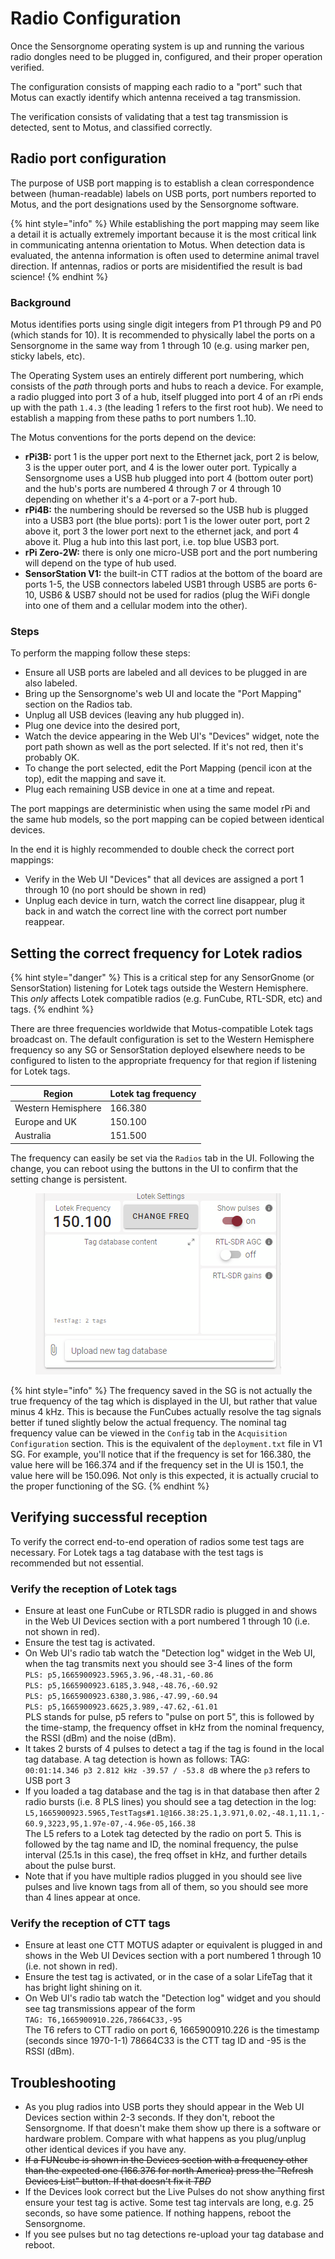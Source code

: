 # Radio Configuration

Once the Sensorgnome operating system is up and running the various radio dongles need to be plugged in, configured, and their proper operation verified.

The configuration consists of mapping each radio to a "port" such that Motus can exactly identify which antenna received a tag transmission.

The verification consists of validating that a test tag transmission is detected, sent to Motus, and classified correctly.

## Radio port configuration

The purpose of USB port mapping is to establish a clean correspondence between (human-readable) labels on USB ports, port numbers reported to Motus, and the port designations used by the Sensorgnome software.

{% hint style="info" %}
While establishing the port mapping may seem like a detail it is actually extremely important because it is the most critical link in communicating antenna orientation to Motus. When detection data is evaluated, the antenna information is often used to determine animal travel direction. If antennas, radios or ports are misidentified the result is bad science!
{% endhint %}

### Background

Motus identifies ports using single digit integers from P1 through P9 and P0 (which stands for 10). It is recommended to physically label the ports on a Sensorgnome in the same way from 1 through 10 (e.g. using marker pen, sticky labels, etc).

The Operating System uses an entirely different port numbering, which consists of the _path_ through ports and hubs to reach a device. For example, a radio plugged into port 3 of a hub, itself plugged into port 4 of an rPi ends up with the path `1.4.3` (the leading 1 refers to the first root hub). We need to establish a mapping from these paths to port numbers 1..10.

The Motus conventions for the ports depend on the device:

* **rPi3B:** port 1 is the upper port next to the Ethernet jack, port 2 is below, 3 is the upper outer port, and 4 is the lower outer port. Typically a Sensorgnome uses a USB hub plugged into port 4 (bottom outer port) and the hub's ports are numbered 4 through 7 or 4 through 10 depending on whether it's a 4-port or a 7-port hub.
* **rPi4B:** the numbering should be reversed so the USB hub is plugged into a USB3 port (the blue ports): port 1 is the lower outer port, port 2 above it, port 3 the lower port next to the ethernet jack, and port 4 above it. Plug a hub into this last port, i.e. top blue USB3 port.
* **rPi Zero-2W:** there is only one micro-USB port and the port numbering will depend on the type of hub used.
* **SensorStation V1:** the built-in CTT radios at the bottom of the board are ports 1-5, the USB connectors labeled USB1 through USB5 are ports 6-10, USB6 & USB7 should not be used for radios (plug the WiFi dongle into one of them and a cellular modem into the other).

### Steps

To perform the mapping follow these steps:

* Ensure all USB ports are labeled and all devices to be plugged in are also labeled.
* Bring up the Sensorgnome's web UI and locate the "Port Mapping" section on the Radios tab.
* Unplug all USB devices (leaving any hub plugged in).
* Plug one device into the desired port,
* Watch the device appearing in the Web UI's "Devices" widget, note the port path shown as well as the port selected. If it's not red, then it's probably OK.
* To change the port selected, edit the Port Mapping (pencil icon at the top), edit the mapping and save it.
* Plug each remaining USB device in one at a time and repeat.

The port mappings are deterministic when using the same model rPi and the same hub models, so the port mapping can be copied between identical devices.

In the end it is highly recommended to double check the correct port mappings:

* Verify in the Web UI "Devices" that all devices are assigned a port 1 through 10 (no port should be shown in red)
* Unplug each device in turn, watch the correct line disappear, plug it back in and watch the correct line with the correct port number reappear.

## Setting the correct frequency for Lotek radios

{% hint style="danger" %}
This is a critical step for any SensorGnome (or SensorStation) listening for Lotek tags outside the Western Hemisphere. This _only_ affects Lotek compatible radios (e.g. FunCube, RTL-SDR, etc) and tags.
{% endhint %}

There are three frequencies worldwide that Motus-compatible Lotek tags broadcast on. The default configuration is set to the Western Hemisphere frequency so any SG or SensorStation deployed elsewhere needs to be configured to listen to the appropriate frequency for that region if listening for Lotek tags.

| Region             | Lotek tag frequency |
| ------------------ | ------------------- |
| Western Hemisphere | 166.380             |
| Europe and UK      | 150.100             |
| Australia          | 151.500             |

The frequency can easily be set via the `Radios` tab in the UI. Following the change, you can reboot using the buttons in the UI to confirm that the setting change is persistent.

<figure><img src="../.gitbook/assets/image.png" alt=""><figcaption></figcaption></figure>

{% hint style="info" %}
The frequency saved in the SG is not actually the true frequency of the tag which is displayed in the UI, but rather that value minus 4 kHz. This is because the FunCubes actually resolve the tag signals better if tuned slightly below the actual frequency. The nominal tag frequency value can be viewed in the `Config` tab in the `Acquisition Configuration` section. This is the equivalent of the `deployment.txt` file in V1 SG. For example, you'll notice that if the frequency is set for 166.380, the value here will be 166.374 and if the frequency set in the UI is 150.1, the value here will be 150.096. Not only is this expected, it is actually crucial to the proper functioning of the SG.
{% endhint %}

## Verifying successful reception

To verify the correct end-to-end operation of radios some test tags are necessary. For Lotek tags a tag database with the test tags is recommended but not essential.

### Verify the reception of Lotek tags

* Ensure at least one FunCube or RTLSDR radio is plugged in and shows in the Web UI Devices section with a port numbered 1 through 10 (i.e. not shown in red).
* Ensure the test tag is activated.
* On Web UI's radio tab watch the "Detection log" widget in the Web UI, when the tag transmits next you should see 3-4 lines of the form\
  `PLS: p5,1665900923.5965,3.96,-48.31,-60.86`\
  `PLS: p5,1665900923.6185,3.948,-48.76,-60.92`\
  `PLS: p5,1665900923.6380,3.986,-47.99,-60.94`\
  `PLS: p5,1665900923.6625,3.989,-47.62,-61.01`\
  PLS stands for pulse, p5 refers to "pulse on port 5", this is followed by the time-stamp, the frequency offset in kHz from the nominal frequency, the RSSI (dBm) and the noise (dBm).
* It takes 2 bursts of 4 pulses to detect a tag if the tag is found in the local tag database. A tag detection is hown as follows: TAG: \
  &#x20;`00:01:14.346 p3 2.812 kHz -39.57 / -53.8 dB` where the `p3` refers to USB port 3
* If you loaded a tag database and the tag is in that database then after 2 radio bursts (i.e. 8 PLS lines) you should see a tag detection in the log:\
  `L5,1665900923.5965,TestTags#1.1@166.38:25.1,3.971,0.02,-48.1,11.1,-60.9,3223,95,1.97e-07,-4.96e-05,166.38`\
  The L5 refers to a Lotek tag detected by the radio on port 5. This is followed by the tag name and ID, the nominal frequency, the pulse interval (25.1s in this case), the freq offset in kHz, and further details about the pulse burst.
* Note that if you have multiple radios plugged in you should see live pulses and live known tags from all of them, so you should see more than 4 lines appear at once.

### Verify the reception of CTT tags

* Ensure at least one CTT MOTUS adapter or equivalent is plugged in and shows in the Web UI Devices section with a port numbered 1 through 10 (i.e. not shown in red).
* Ensure the test tag is activated, or in the case of a solar LifeTag that it has bright light shining on it.
* On Web UI's radio tab watch the "Detection log" widget and you should see tag transmissions appear of the form\
  `TAG: T6,1665900910.226,78664C33,-95`\
  The T6 refers to CTT radio on port 6, 1665900910.226 is the timestamp (seconds since 1970-1-1) 78664C33 is the CTT tag ID and -95 is the RSSI (dBm).

## Troubleshooting

* As you plug radios into USB ports they should appear in the Web UI Devices section within 2-3 seconds. If they don't, reboot the Sensorgnome. If that doesn't make them show up there is a software or hardware problem. Compare with what happens as you plug/unplug other identical devices if you have any.
* ~~If a FUNcube is shown in the Devices section with a frequency other than the expected one (166.376 for north America) press the "Refresh Devices List" button. If that doesn't fix it _TBD_~~
* If the Devices look correct but the Live Pulses do not show anything first ensure your test tag is active. Some test tag intervals are long, e.g. 25 seconds, so have some patience. If nothing happens, reboot the Sensorgnome.
* If you see pulses but no tag detections re-upload your tag database and reboot.
